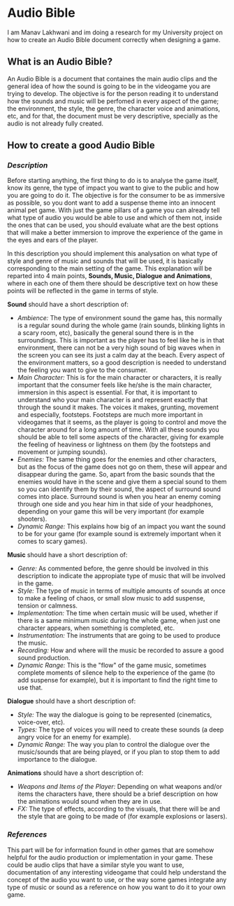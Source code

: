 # Audio Bible
I am Manav Lakhwani and im doing a research for my University project on how to create an Audio Bible document correctly when designing a game. 

## What is an Audio Bible?
An Audio Bible is a document that containes the main audio clips and the general idea of how the sound is going to be in the videogame you are trying to develop. The objective is for the person reading it to understand how the sounds and music will be perfomed in every aspect of the game; the environment, the style, the genre, the character voice and animations, etc, and for that, the document must be very descriptive, specially as the audio is not already fully created. 

## How to create a good Audio Bible

### <i><b>Description</b></i>

Before starting anything, the first thing to do is to analyse the game itself, know its genre, the type of impact you want to give to the public and how you are going to do it. The objective is for the consumer to be as immersive as possible, so you dont want to add a suspense theme into an innocent animal pet game. With just the game pillars of a game you can already tell what type of audio you would be able to use and which of them not, inside the ones that can be used, you should evaluate what are the best options that will make a better immersion to improve the experience of the game in the eyes and ears of the player.

In this description you should implement this analysation on what type of style and genre of music and sounds that will be used, it is basically corresponding to the main setting of the game. This explanation will be reparted into 4 main points, **Sounds, Music, Dialogue and Animations**, where in each one of them there should be descriptive text on how these points will be reflected in the game in terms of style.

**Sound** should have a short description of:
* <i>Ambience:</i> The type of environment sound the game has, this normally is a regular sound during the whole game (rain sounds, blinking lights in a scary room, etc), basically the general sound there is in the surroundings. This is important as the player has to feel like he is in that environment, there can not be a very high sound of big waves when in the screen you can see its just a calm day at the beach. Every aspect of the environment matters, so a good description is needed to understand the feeling you want to give to the consumer.
* <i>Main Character:</i> This is for the main character or characters, it is really important that the consumer feels like he/she is the main character, immersion in this aspect is essential. For that, it is important to understand who your main character is and represent exactly that through the sound it makes. The voices it makes, grunting, movement and especially, footsteps. Footsteps are much more important in videogames that it seems, as the player is going to control and move the character around for a long amount of time. With all these sounds you should be able to tell some aspects of the character, giving for example the feeling of heaviness or lightness on them (by the footsteps and movement or jumping sounds).
* <i>Enemies:</i> The same thing goes for the enemies and other characters, but as the focus of the game does not go on them, these will appear and disappear during the game. So, apart from the basic sounds that the enemies would have in the scene and give them a special sound to them so you can identify them by their sound, the aspect of surround sound comes into place. Surround sound is when you hear an enemy coming through one side and you hear him in that side of your headphones, depending on your game this will be very important (for example shooters).
* <i>Dynamic Range:</i> This explains how big of an impact you want the sound to be for your game (for example sound is extremely important when it comes to scary games).

**Music** should have a short description of:
* <i>Genre:</i> As commented before, the genre should be involved in this description to indicate the appropiate type of music that will be involved in the game.
* <i>Style:</i> The type of music in terms of multiple amounts of sounds at once to make a feeling of chaos, or small slow music to add suspense, tension or calmness.
* <i>Implementation:</i> The time when certain music will be used, whether if there is a same minimum music during the whole game, when just one character appears, when something is completed, etc.
* <i>Instrumentation:</i> The instruments that are going to be used to produce the music.
* <i>Recording:</i> How and where will the music be recorded to assure a good sound production. 
* <i>Dynamic Range:</i> This is the "flow" of the game music, sometimes complete moments of silence help to the experience of the game (to add suspense for example), but it is important to find the right time to use that.

**Dialogue** should have a short description of:
* <i>Style:</i> The way the dialogue is going to be represented (cinematics, voice-over, etc).
* <i>Types:</i> The type of voices you will need to create these sounds (a deep angry voice for an enemy for example).
* <i>Dynamic Range:</i> The way you plan to control the dialogue over the music/sounds that are being played, or if you plan to stop them to add importance to the dialogue.

**Animations** should have a short description of:
* <i>Weapons and Items of the Player:</i> Depending on what weapons and/or items the characters have, there should be a brief description on how the animations would sound when they are in use.
* <i>FX:</i> The type of effects, according to the visuals, that there will be and the style that are going to be made of (for example explosions or lasers).

### <i><b>References</b></i>

This part will be for information found in other games that are somehow helpful for the audio production or implementation in your game. These could be audio clips that have a similar style you want to use, documentation of any interesting videogame that could help understand the concept of the audio you want to use, or the way some games integrate any type of music or sound as a reference on how you want to do it to your own game.





